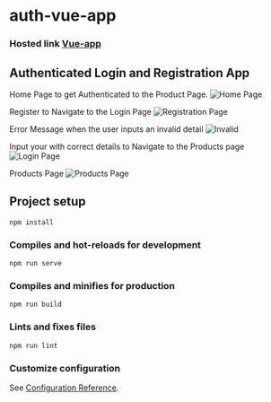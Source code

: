 # auth-vue-app
### Hosted link [Vue-app](https://auth-vue-app.vercel.app/)

## Authenticated Login and Registration App
Home Page to get Authenticated to the Product Page.
![Home Page](../auth-vue-app/src/assets/Screenshot%20(34).png)

Register to Navigate to the Login Page
![Registration Page](../auth-vue-app/src/assets/Screenshot%20(33).png)

Error Message when the user inputs an invalid detail
![Invalid](../auth-vue-app/src/assets/Screenshot%20(38).png)

Input your with correct details to Navigate to the Products page
![Login Page](../auth-vue-app/src/assets/Screenshot%20(36).png)

Products Page
![Products Page](../auth-vue-app/src/assets/Screenshot%20(34).png)

## Project setup
```
npm install
```

### Compiles and hot-reloads for development
```
npm run serve
```

### Compiles and minifies for production
```
npm run build
```

### Lints and fixes files
```
npm run lint
```

### Customize configuration
See [Configuration Reference](https://cli.vuejs.org/config/).
